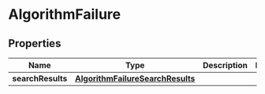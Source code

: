 
# AlgorithmFailure

## Properties
Name | Type | Description | Notes
------------ | ------------- | ------------- | -------------
**searchResults** | [**AlgorithmFailureSearchResults**](AlgorithmFailureSearchResults.md) |  | 



